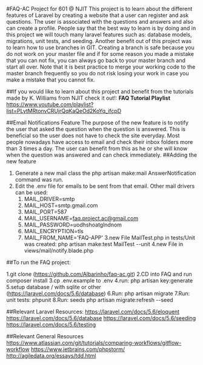 #FAQ-AC Project for 601 @ NJIT
This project is to learn about the different features of Laravel by creating a website that a user can register and ask questions.
The user is associated with the questions and answers and also can create a profile. People say that the best way to learn is by doing and in this project we will touch many laravel features such as: database models, migrations, unit tests, and seeding.
Another benefit out of this project was to learn how to use branches in GIT. Creating a branch is safe because you do not work on your master file and if for some reason you made a mistake that you can not fix, you can always go back to your master branch and start all over. Note that it is best practice to merge your working code to the master branch frequently so you do not risk losing your work in case you make a mistake that you cannot fix. 

##If you would like to learn about this project and benefit from the tutorials made by K. Williams from NJIT check it out!:
**FAQ Tutorial Playlist**
 https://www.youtube.com/playlist?list=PLytMRtonvCRUjrQqKaQeOd2KoYq_ifcpD

##Email Notifications Feature
The purpose of the new feature is to notify the user that asked the question when the question is answered. This is beneficial so the user does not have to check the site everyday.
Most people nowadays have access to email and check their inbox folders more than 3 times a day. The user can benefit from this as he or she will know when the question was answered and can check immediately.
##Adding the new feature     

1. Generate a new mail class the php artisan make:mail AnswerNotification command was run. 
2. Edit the .env file for emails to be sent from that email. Other mail drivers can be used:
   1. MAIL_DRIVER=smtp
   2. MAIL_HOST=smtp.gmail.com
   3. MAIL_PORT=587
   4. MAIL_USERNAME=faq.project.ac@gmail.com
   5. MAIL_PASSWORD=uodhshoatglndnom
   6. MAIL_ENCRYPTION=tls
   7. MAIL_FROM_NAME='FAQ-APP'
3.new File MailTest.php in tests/Unit was created: php artisan make:test MailTest --unit
4.new File in views/mail/notify.blade.php


##To run the FAQ project:

1.git clone (https://github.com/Albarinho/faq-ac.git)
2.CD into FAQ and run composer install
3.cp .env.example to .env
4.run: php artisan key:generate
5.setup database / with sqlite or other (https://laravel.com/docs/5.6/database)
6.Run: php artisan migrate
7.Run: unit tests: phpunit
8.Run: seeds php artisan migrate:refresh --seed

##Relevant Laravel Resources:
https://laravel.com/docs/5.6/eloquent
https://laravel.com/docs/5.6/database
https://laravel.com/docs/5.6/seeding
https://laravel.com/docs/5.6/testing

##Relevant General Resources
https://www.atlassian.com/git/tutorials/comparing-workflows/gitflow-workflow
https://www.jetbrains.com/phpstorm/
http://agiledata.org/essays/tdd.html